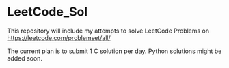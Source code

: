 # LeetCode_Sol
This repository will include my attempts to solve LeetCode Problems on https://leetcode.com/problemset/all/

The current plan is to submit 1 C solution per day. Python solutions might be added soon.
